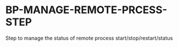 # BP-MANAGE-REMOTE-PRCESS-STEP
Step to manage the status of remote process start/stop/restart/status
